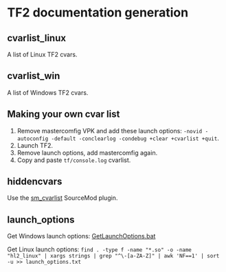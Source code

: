 # TF2 documentation generation

## cvarlist_linux
A list of Linux TF2 cvars.

## cvarlist_win
A list of Windows TF2 cvars.

## Making your own cvar list

1. Remove mastercomfig VPK and add these launch options: `-novid -autoconfig -default -conclearlog -condebug +clear +cvarlist +quit`.
2. Launch TF2.
3. Remove launch options, add mastercomfig again.
4. Copy and paste `tf/console.log` cvarlist.

## hiddencvars

Use the [sm_cvarlist](https://forums.alliedmods.net/showthread.php?p=1298262) SourceMod plugin.

## launch_options

Get Windows launch options: [GetLaunchOptions.bat](https://github.com/AveYo/D-OPTIMIZER/blob/archive/GetLaunchOptions.bat)

Get Linux launch options: `find . -type f -name "*.so" -o -name "hl2_linux" | xargs strings | grep "^\-[a-ZA-Z]" | awk 'NF==1' | sort -u >> launch_options.txt`

